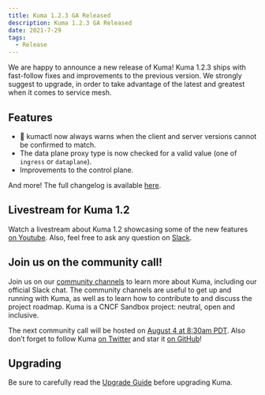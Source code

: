 ```yaml
---
title: Kuma 1.2.3 GA Released 
description: Kuma 1.2.3 GA Released
date: 2021-7-29
tags:
  - Release
---
```


We are happy to announce a new release of Kuma! Kuma 1.2.3 ships with fast-follow fixes and improvements to the previous version. We strongly suggest to upgrade, in order to take advantage of the latest and greatest when it comes to service mesh.

## Features

* :rocket: kumactl now always warns when the client and server versions cannot be confirmed to match.
* The data plane proxy type is now checked for a valid value (one of `ingress` or `dataplane`).
* Improvements to the control plane.

And more! The full changelog is available [here](https://github.com/kumahq/kuma/blob/master/CHANGELOG.md).

## Livestream for Kuma 1.2

Watch a livestream about Kuma 1.2 showcasing some of the new features [on Youtube](https://www.youtube.com/watch?v=d0_OZ0c44mM&ab_channel=Kong). Also, feel free to ask any question on [Slack](https://kuma.io/community/).

## Join us on the community call!

Join us on our [community channels](https://kuma.io/community/) to learn more about Kuma, including our official Slack chat. The community channels are useful to get up and running with Kuma, as well as to learn how to contribute to and discuss the project roadmap. Kuma is a CNCF Sandbox project: neutral, open and inclusive.

The next community call will be hosted on [August 4 at 8:30am PDT](https://kuma.io/community/). Also don’t forget to follow Kuma [on Twitter](https://twitter.com/kumamesh) and star it [on GitHub](https://github.com/kumahq/kuma)!

## Upgrading

Be sure to carefully read the [Upgrade Guide](https://github.com/kumahq/kuma/blob/master/UPGRADE.md) before upgrading Kuma.
